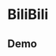 # BiliBili

## Demo

<BiliBili bvid="BV1kt411o7C3" />

<BiliBili aid="34304064" cid="109293122" ratio="9:16" time="60" autoplay page="2" />
